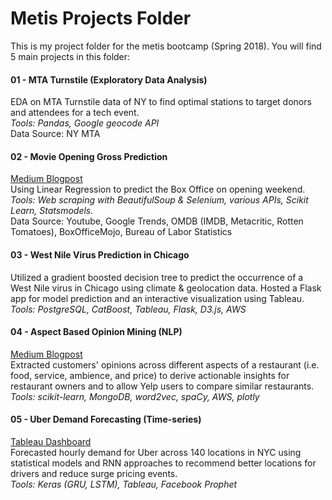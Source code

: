 # Metis Projects Folder  
  
This is my project folder for the metis bootcamp (Spring 2018). You will find 5 main projects in this folder:  

####  01 - MTA Turnstile (Exploratory Data Analysis)  
EDA on MTA Turnstile data of NY to find optimal stations to target donors and attendees for a tech event.  
*Tools: Pandas, Google geocode API*  
Data Source: NY MTA 
  
#### 02 - Movie Opening Gross Prediction  
[Medium Blogpost](https://medium.com/@pmin91/how-i-tried-to-predicted-the-opening-gross-for-the-avengers-infinity-war-using-data-science-3fd2beb9512d)  
Using Linear Regression to predict the Box Office on opening  weekend.  
*Tools: Web scraping with BeautifulSoup & Selenium, various APIs, Scikit Learn, Statsmodels.*  
Data Source: Youtube, Google Trends, OMDB (IMDB, Metacritic, Rotten Tomatoes), BoxOfficeMojo, Bureau of Labor Statistics

#### 03 - West Nile Virus Prediction in Chicago  
Utilized a gradient boosted decision tree to predict the occurrence of a West Nile virus in Chicago using climate & geolocation data. 
Hosted a Flask app for model prediction and an interactive visualization using Tableau.  
*Tools: PostgreSQL, CatBoost, Tableau, Flask, D3.js, AWS*

#### 04 - Aspect Based Opinion Mining (NLP)  
[Medium Blogpost](https://medium.com/@pmin91/aspect-based-opinion-mining-nlp-with-python-a53eb4752800)  
Extracted customers' opinions across different aspects of a restaurant (i.e. food, service, ambience, and price) to derive actionable insights for restaurant owners and to allow Yelp users to compare similar restaurants.  
*Tools: scikit-learn, MongoDB, word2vec, spaCy, AWS, plotly*

#### 05 - Uber Demand Forecasting (Time-series)  
[Tableau Dashboard](https://public.tableau.com/views/Uberfinaldashboard/Dashboard1?:embed=y&:display_count=yes)  
Forecasted hourly demand for Uber across 140 locations in NYC using statistical models and RNN approaches to recommend better locations for drivers and reduce surge pricing events.  
*Tools: Keras (GRU, LSTM), Tableau, Facebook Prophet*
